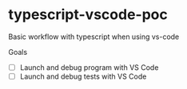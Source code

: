 # typescript-vscode-poc
Basic workflow with typescript when using vs-code

Goals
- [ ] Launch and debug program with VS Code
- [ ] Launch and debug tests with VS Code

